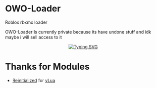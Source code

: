 # OWO-Loader
Roblox rbxmx loader 

OWO-Loader Is currently private because its have undone stuff and idk maybe i will sell access to it
<p align="center">
  <a href="https://www.youtube.com/watch?v=12YzWBe68NM"><img src="https://readme-typing-svg.herokuapp.com?font=Caveat&size=50&duration=2000&pause=1000&color=000000&center=true&vCenter=true&random=true&width=435&lines=Showcase;script;of" alt="Typing SVG"><a>
  </p>

# Thanks for Modules
- [Reinitialized](https://www.roblox.com/users/189503) for [vLua](https://www.roblox.com/library/4689019964/vLua-Loadstring-reimplemented-in-Lua)
